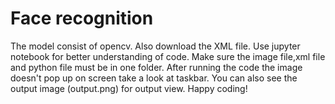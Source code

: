 # Face recognition
The model consist of opencv.
Also download the XML file.
Use jupyter notebook for better understanding of code.
Make sure the image file,xml file and python file must be in one folder.
After running the code the image doesn't pop up on screen take a look at taskbar.
You can also see the output image (output.png) for output view.
Happy coding!
